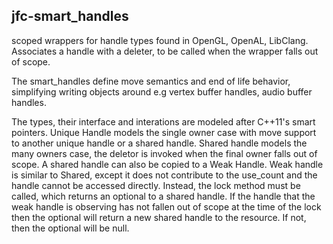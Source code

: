 ## jfc-smart_handles

scoped wrappers for handle types found in OpenGL, OpenAL, LibClang. Associates a handle with a deleter, to be called when the wrapper falls out of scope.

The smart_handles define move semantics and end of life behavior, simplifying writing objects around e.g vertex buffer handles, audio buffer handles.

The types, their interface and interations are modeled after C++11's smart pointers. Unique Handle models the single owner case with move support to another unique handle or a shared handle. Shared handle models the many owners case, the deletor is invoked when the final owner falls out of scope. A shared handle can also be copied to a Weak Handle. Weak handle is similar to Shared, except it does not contribute to the use_count and the handle cannot be accessed directly. Instead, the lock method must be called, which returns an optional to a shared handle. If the handle that the weak handle is observing has not fallen out of scope at the time of the lock then the optional will return a new shared handle to the resource. If not, then the optional will be null.
